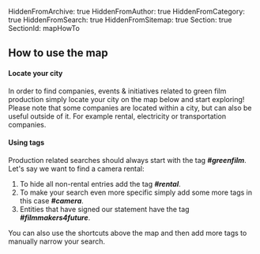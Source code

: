 HiddenFromArchive: true
HiddenFromAuthor: true
HiddenFromCategory: true
HiddenFromSearch: true
HiddenFromSitemap: true
Section: true
SectionId: mapHowTo

## How to use the map
#### Locate your city
In order to find companies, events & initiatives related to green film production simply locate your city on the map below and start exploring!  
Please note that some companies are located within a city, but can also be useful outside of it. For example rental, electricity or transportation companies.

#### Using tags
Production related searches should always start with the tag ***#greenfilm***.  
Let's say we want to find a camera rental: 
1. To hide all non-rental entries add the tag ***#rental***.  
3. To make your search even more specific simply add some more tags in this case ***#camera***.  
4. Entities that have signed our statement have the tag ***#filmmakers4future***.

You can also use the shortcuts above the map and then add more tags to manually narrow your search.